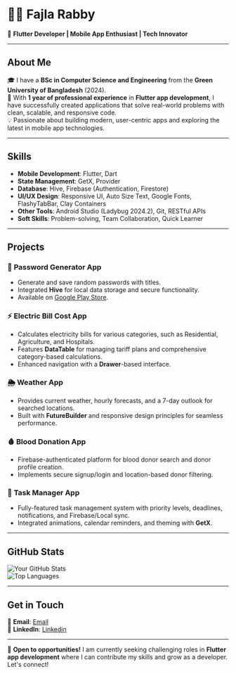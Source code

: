 # 👨‍💻  Fajla Rabby 
🌟 **Flutter Developer | Mobile App Enthusiast | Tech Innovator**  

---

## About Me  
🎓 I have a **BSc in Computer Science and Engineering** from the **Green University of Bangladesh** (2024).  
📱 With **1 year of professional experience** in **Flutter app development**, I have successfully created applications that solve real-world problems with clean, scalable, and responsive code.  
💡 Passionate about building modern, user-centric apps and exploring the latest in mobile app technologies.  

---

## Skills  
- **Mobile Development**: Flutter, Dart  
- **State Management**: GetX, Provider  
- **Database**: Hive, Firebase (Authentication, Firestore)  
- **UI/UX Design**: Responsive UI, Auto Size Text, Google Fonts, FlashyTabBar, Clay Containers  
- **Other Tools**: Android Studio (Ladybug 2024.2), Git, RESTful APIs  
- **Soft Skills**: Problem-solving, Team Collaboration, Quick Learner  

---

## Projects  
### 🔑 **Password Generator App**  
- Generate and save random passwords with titles.  
- Integrated **Hive** for local data storage and secure functionality.  
- Available on [Google Play Store](#).  

### ⚡ **Electric Bill Cost App**  
- Calculates electricity bills for various categories, such as Residential, Agriculture, and Hospitals.  
- Features **DataTable** for managing tariff plans and comprehensive category-based calculations.  
- Enhanced navigation with a **Drawer**-based interface.  

### 🌦️ **Weather App**  
- Provides current weather, hourly forecasts, and a 7-day outlook for searched locations.  
- Built with **FutureBuilder** and responsive design principles for seamless performance.  

### 🩸 **Blood Donation App**  
- Firebase-authenticated platform for blood donor search and donor profile creation.  
- Implements secure signup/login and location-based donor filtering.  

### 📝 **Task Manager App**  
- Fully-featured task management system with priority levels, deadlines, notifications, and Firebase/Local sync.  
- Integrated animations, calendar reminders, and theming with **GetX**.  

---

## GitHub Stats  
![Your GitHub Stats](https://github-readme-stats.vercel.app/api?username=YourGitHubUsername&show_icons=true&theme=radical)  
![Top Languages](https://github-readme-stats.vercel.app/api/top-langs/?username=YourGitHubUsername&layout=compact&theme=radical)  

---

## Get in Touch  
📧 **Email**: [Email](fajlarabby220@gmail.com)  
💼 **LinkedIn**: [Linkedin](https://www.linkedin.com/in/flutterdevrabby/) 


 <!--📱 **Portfolio**: [yourportfolio.com](#)   -->

---

📌 **Open to opportunities!** I am currently seeking challenging roles in **Flutter app development** where I can contribute my skills and grow as a developer. Let's connect!  
